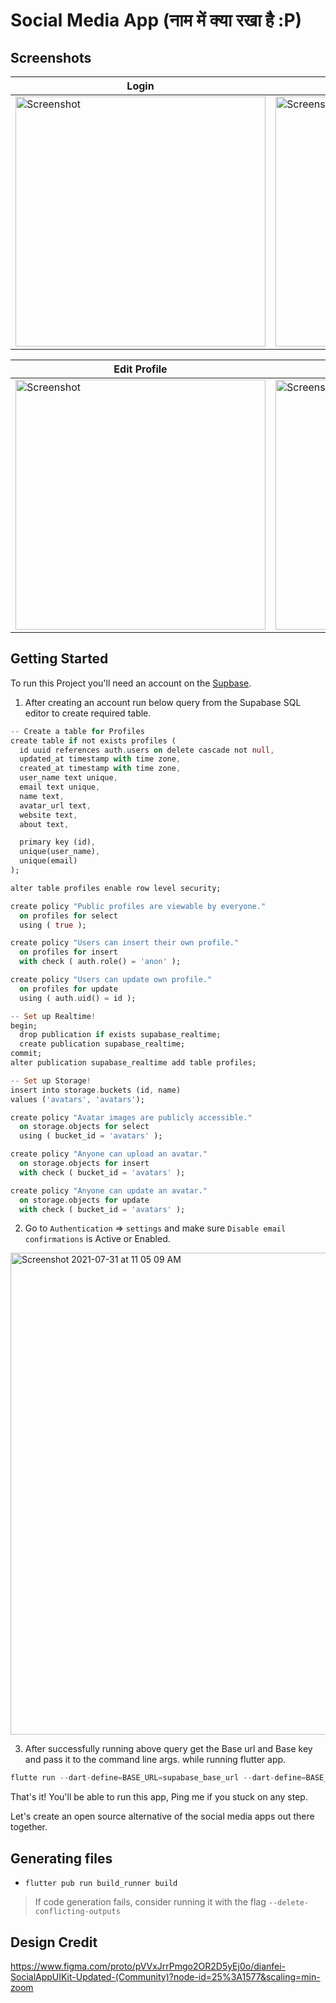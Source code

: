 # Social Media App (नाम में क्या रखा है :P)


## Screenshots

| Login | Login Error | Sign up |
| ------------------ | --------------------------- | ------------------ |
| <img src="https://user-images.githubusercontent.com/22465800/127871005-fe919608-5f61-4533-8911-0549c72a2471.png" height="400" alt="Screenshot"/>  | <img src="https://user-images.githubusercontent.com/22465800/127871123-560dc871-494b-4f0c-bea2-1d984be121ac.png" height="400" alt="Screenshot"/> | <img src="https://user-images.githubusercontent.com/22465800/127871162-dd9a04bf-b6ac-447b-a9f6-00ffe7baa9a4.png" height="400" alt="Screenshot"/> |

| Edit Profile | Filled Edit Profile | Profile |
| ------------------ | --------------------------- | ------------------ |
| <img src="https://user-images.githubusercontent.com/22465800/127871283-83f1db8b-ad0f-4750-8536-f1a01b50861d.png" height="400" alt="Screenshot"/>  | <img src="https://user-images.githubusercontent.com/22465800/127871297-fd1d3a58-bdcb-448c-9d7c-8a510ab41646.png" height="400" alt="Screenshot"/> | <img src="https://user-images.githubusercontent.com/22465800/127871328-cfadb349-124e-4cb8-8986-7593bd9159d4.png" height="400" alt="Screenshot"/> |


## Getting Started

To run this Project you'll need an account on the [Supbase](https://app.supabase.io/).


1. After creating an account run below query from the Supabase SQL editor to create required table.

```dart
-- Create a table for Profiles
create table if not exists profiles (
  id uuid references auth.users on delete cascade not null,
  updated_at timestamp with time zone,
  created_at timestamp with time zone,
  user_name text unique,
  email text unique,
  name text,
  avatar_url text,
  website text,
  about text,

  primary key (id),
  unique(user_name),
  unique(email)
);

alter table profiles enable row level security;

create policy "Public profiles are viewable by everyone."
  on profiles for select
  using ( true );

create policy "Users can insert their own profile."
  on profiles for insert
  with check ( auth.role() = 'anon' );

create policy "Users can update own profile."
  on profiles for update
  using ( auth.uid() = id );

-- Set up Realtime!
begin;
  drop publication if exists supabase_realtime;
  create publication supabase_realtime;
commit;
alter publication supabase_realtime add table profiles;

-- Set up Storage!
insert into storage.buckets (id, name)
values ('avatars', 'avatars');

create policy "Avatar images are publicly accessible."
  on storage.objects for select
  using ( bucket_id = 'avatars' );

create policy "Anyone can upload an avatar."
  on storage.objects for insert
  with check ( bucket_id = 'avatars' );

create policy "Anyone can update an avatar."
  on storage.objects for update
  with check ( bucket_id = 'avatars' );
```


2. Go to `Authentication` => `settings` and make sure `Disable email confirmations` is Active or Enabled.
<img width="771" alt="Screenshot 2021-07-31 at 11 05 09 AM" src="https://user-images.githubusercontent.com/22465800/127730215-958ad8a8-b4f2-4ddb-b024-5937c41c5797.png">


3. After successfully running above query get the Base url and Base key and pass it to the command line args. while running flutter app.

```dart
flutte run --dart-define=BASE_URL=supabase_base_url --dart-define=BASE_KEY=supabase_base_key
```

That's it! You'll be able to run this app, Ping me if you stuck on any step.

Let's create an open source alternative of the social media apps out there together.


## Generating files
- `flutter pub run build_runner build`
> If code generation fails, consider running it with the flag `--delete-conflicting-outputs` 



## Design Credit
https://www.figma.com/proto/pVVxJrrPmgo2OR2D5yEj0o/dianfei-SocialAppUIKit-Updated-(Community)?node-id=25%3A1577&scaling=min-zoom


